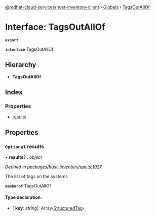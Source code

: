 [@redhat-cloud-services/host-inventory-client](../README.md) › [Globals](../globals.md) › [TagsOutAllOf](tagsoutallof.md)

# Interface: TagsOutAllOf

**`export`** 

**`interface`** TagsOutAllOf

## Hierarchy

* **TagsOutAllOf**

## Index

### Properties

* [results](tagsoutallof.md#optional-results)

## Properties

### `Optional` results

• **results**? : *object*

*Defined in [packages/host-inventory/api.ts:1927](https://github.com/RedHatInsights/javascript-clients/blob/master/packages/host-inventory/api.ts#L1927)*

The list of tags on the systems

**`memberof`** TagsOutAllOf

#### Type declaration:

* \[ **key**: *string*\]: Array‹[StructuredTag](structuredtag.md)›

